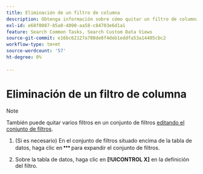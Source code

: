 ```yaml
---
title: Eliminación de un filtro de columna
description: Obtenga información sobre cómo quitar un filtro de columna.
exl-id: e68f0087-85a0-4090-aa58-c84703e6d1a1
feature: Search Common Tasks, Search Custom Data Views
source-git-commit: e16bc62127a708de8f4deb1eddfa53a14405cbc2
workflow-type: tm+mt
source-wordcount: '57'
ht-degree: 0%

---
```


# Eliminación de un filtro de columna

>[!NOTE]
>
>También puede quitar varios filtros en un conjunto de filtros [editando el conjunto de filtros](/help/search-social-commerce/common-tasks/data-views/ad-hoc-settings/column-filter-edit.md).

1. (Si es necesario) En el conjunto de filtros situado encima de la tabla de datos, haga clic en ![Más](/help/search-social-commerce/assets/more-filters.png "Más") para expandir el conjunto de filtros.

1. Sobre la tabla de datos, haga clic en **[!UICONTROL X]** en la definición del filtro.
